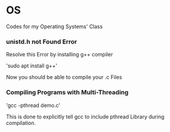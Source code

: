 # OS
Codes for my Operating Systems' Class

### unistd.h not Found Error
Resolve this Error by installing g++ compiler

'sudo apt install g++'

Now you should be able to compile your .c Files

### Compiling Programs with Multi-Threading

'gcc -pthread demo.c'

This is done to explicitly tell gcc to include pthread Library during compilation.
